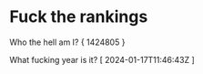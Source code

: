 # Fuck the rankings

Who the hell am I?
{ 1424805 }

What fucking year is it?
[ 2024-01-17T11:46:43Z ]
